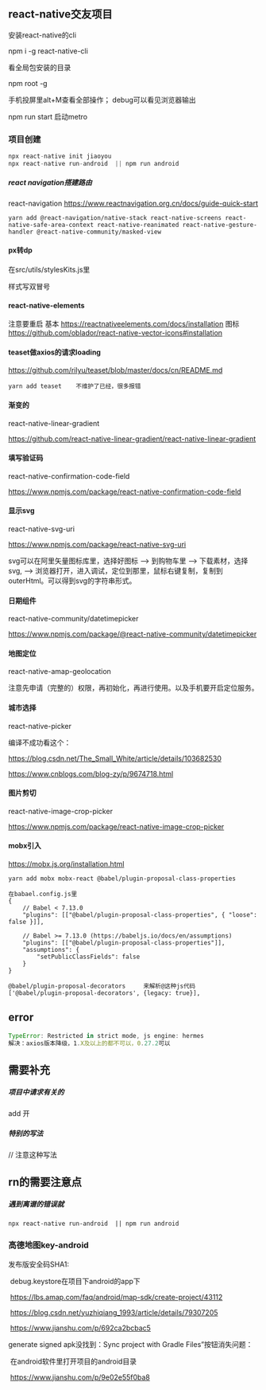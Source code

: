 ## react-native交友项目


安装react-native的cli

npm i -g react-native-cli

看全局包安装的目录

npm root -g

手机投屏里alt+M查看全部操作；
debug可以看见浏览器输出





npm run start 启动metro


### 项目创建

```js
npx react-native init jiaoyou
npx react-native run-android  || npm run android
```

##### react navigation搭建路由
react-navigation
https://www.reactnavigation.org.cn/docs/guide-quick-start

```
yarn add @react-navigation/native-stack react-native-screens react-native-safe-area-context react-native-reanimated react-native-gesture-handler @react-native-community/masked-view
```

#### px转dp
在src/utils/stylesKits.js里

样式写双冒号


#### react-native-elements
注意要重启
基本
https://reactnativeelements.com/docs/installation
图标
https://github.com/oblador/react-native-vector-icons#installation



#### teaset做axios的请求loading

https://github.com/rilyu/teaset/blob/master/docs/cn/README.md

```
yarn add teaset    不维护了已经，很多报错
```

#### 渐变的

react-native-linear-gradient

https://github.com/react-native-linear-gradient/react-native-linear-gradient

#### 填写验证码

react-native-confirmation-code-field

https://www.npmjs.com/package/react-native-confirmation-code-field

#### 显示svg

react-native-svg-uri



https://www.npmjs.com/package/react-native-svg-uri

svg可以在阿里矢量图标库里，选择好图标 --> 到购物车里 --> 下载素材，选择svg, --> 浏览器打开，进入调试，定位到那里，鼠标右键复制，复制到outerHtml。可以得到svg的字符串形式。

#### 日期组件

react-native-community/datetimepicker

https://www.npmjs.com/package/@react-native-community/datetimepicker

#### 地图定位

react-native-amap-geolocation

注意先申请（完整的）权限，再初始化，再进行使用。以及手机要开启定位服务。

#### 城市选择

react-native-picker

编译不成功看这个：

https://blog.csdn.net/The_Small_White/article/details/103682530

https://www.cnblogs.com/blog-zy/p/9674718.html

#### 图片剪切

react-native-image-crop-picker

https://www.npmjs.com/package/react-native-image-crop-picker

#### mobx引入

https://mobx.js.org/installation.html

```
yarn add mobx mobx-react @babel/plugin-proposal-class-properties 

在babael.config.js里
{
    // Babel < 7.13.0
    "plugins": [["@babel/plugin-proposal-class-properties", { "loose": false }]],
    
    // Babel >= 7.13.0 (https://babeljs.io/docs/en/assumptions)
    "plugins": [["@babel/plugin-proposal-class-properties"]],
    "assumptions": {
        "setPublicClassFields": false
    }
}

@babel/plugin-proposal-decorators     来解析@这种js代码
['@babel/plugin-proposal-decorators', {legacy: true}],
```










## error
```js
TypeError: Restricted in strict mode, js engine: hermes
解决：axios版本降级，1.X及以上的都不可以，0.27.2可以
```

##### 



## 需要补充

##### 项目中请求有关的

add
开

##### 特别的写法

// 注意这种写法







## rn的需要注意点

##### 遇到离谱的错误就

```
npx react-native run-android  || npm run android
```

### 高德地图key-android

发布版安全码SHA1:

​	debug.keystore在项目下android的app下

​	https://lbs.amap.com/faq/android/map-sdk/create-project/43112

​	https://blog.csdn.net/yuzhiqiang_1993/article/details/79307205

​	https://www.jianshu.com/p/692ca2bcbac5

generate signed apk没找到：Sync project with Gradle Files”按钮消失问题：

​	在android软件里打开项目的android目录

​	https://www.jianshu.com/p/9e02e55f0ba8
